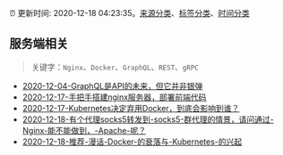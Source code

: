 :alarm_clock: 更新时间: 2020-12-18 04:23:35。[来源分类](../README.md)、[标签分类](../TAGS.md)、[时间分类](../TIMELINE.md)

## 服务端相关


> 关键字：`Nginx`、`Docker`、`GraphQL`、`REST`、`gRPC`



- [2020-12-04-GraphQL是API的未来，但它并非银弹](https://www.ershicimi.com/p/c86dcafab75045f83d79655cb59e090c) 
- [2020-12-17-手把手搭建nginx服务器，部署前端代码](https://www.ershicimi.com/p/1b3cc18199934083bc11cc463c663ebf) 
- [2020-12-17-Kubernetes决定弃用Docker，到底会影响到谁？](https://www.ershicimi.com/p/428f695b770dce14219f135f02e7afb0) 
- [2020-12-18-有个代理socks5转发到-socks5-群代理的情景，请问通过-Nginx-能不能做到，-Apache-呢？](https://www.v2ex.com/t/736713) 
- [2020-12-18-推荐-漫话-Docker-的衰落与-Kubernetes-的兴起](https://toutiao.io/k/h3ooyse) 